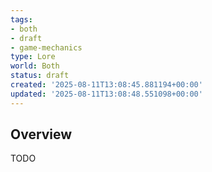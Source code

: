 ```yaml
---
tags:
- both
- draft
- game-mechanics
type: Lore
world: Both
status: draft
created: '2025-08-11T13:08:45.881194+00:00'
updated: '2025-08-11T13:08:48.551098+00:00'
---
```



## Overview

TODO
